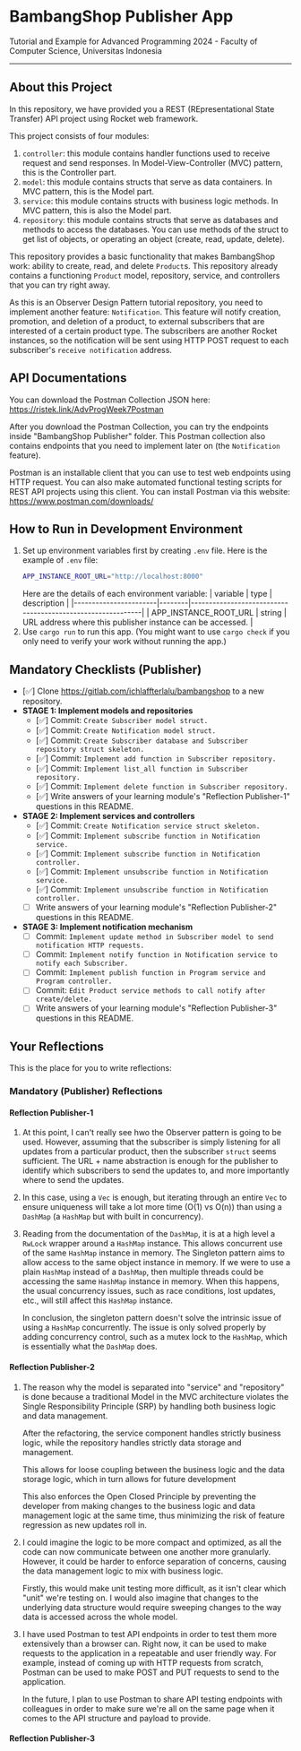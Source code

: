 # BambangShop Publisher App

Tutorial and Example for Advanced Programming 2024 - Faculty of Computer Science, Universitas Indonesia

---

## About this Project

In this repository, we have provided you a REST (REpresentational State Transfer) API project using Rocket web framework.

This project consists of four modules:

1.  `controller`: this module contains handler functions used to receive request and send responses.
    In Model-View-Controller (MVC) pattern, this is the Controller part.
2.  `model`: this module contains structs that serve as data containers.
    In MVC pattern, this is the Model part.
3.  `service`: this module contains structs with business logic methods.
    In MVC pattern, this is also the Model part.
4.  `repository`: this module contains structs that serve as databases and methods to access the databases.
    You can use methods of the struct to get list of objects, or operating an object (create, read, update, delete).

This repository provides a basic functionality that makes BambangShop work: ability to create, read, and delete `Product`s.
This repository already contains a functioning `Product` model, repository, service, and controllers that you can try right away.

As this is an Observer Design Pattern tutorial repository, you need to implement another feature: `Notification`.
This feature will notify creation, promotion, and deletion of a product, to external subscribers that are interested of a certain product type.
The subscribers are another Rocket instances, so the notification will be sent using HTTP POST request to each subscriber's `receive notification` address.

## API Documentations

You can download the Postman Collection JSON here: https://ristek.link/AdvProgWeek7Postman

After you download the Postman Collection, you can try the endpoints inside "BambangShop Publisher" folder.
This Postman collection also contains endpoints that you need to implement later on (the `Notification` feature).

Postman is an installable client that you can use to test web endpoints using HTTP request.
You can also make automated functional testing scripts for REST API projects using this client.
You can install Postman via this website: https://www.postman.com/downloads/

## How to Run in Development Environment

1.  Set up environment variables first by creating `.env` file.
    Here is the example of `.env` file:
    ```bash
    APP_INSTANCE_ROOT_URL="http://localhost:8000"
    ```
    Here are the details of each environment variable:
    | variable | type | description |
    |-----------------------|--------|------------------------------------------------------------|
    | APP_INSTANCE_ROOT_URL | string | URL address where this publisher instance can be accessed. |
2.  Use `cargo run` to run this app.
    (You might want to use `cargo check` if you only need to verify your work without running the app.)

## Mandatory Checklists (Publisher)

- [✅] Clone https://gitlab.com/ichlaffterlalu/bambangshop to a new repository.
- **STAGE 1: Implement models and repositories**
  - [✅] Commit: `Create Subscriber model struct.`
  - [✅] Commit: `Create Notification model struct.`
  - [✅] Commit: `Create Subscriber database and Subscriber repository struct skeleton.`
  - [✅] Commit: `Implement add function in Subscriber repository.`
  - [✅] Commit: `Implement list_all function in Subscriber repository.`
  - [✅] Commit: `Implement delete function in Subscriber repository.`
  - [✅] Write answers of your learning module's "Reflection Publisher-1" questions in this README.
- **STAGE 2: Implement services and controllers**
  - [✅] Commit: `Create Notification service struct skeleton.`
  - [✅] Commit: `Implement subscribe function in Notification service.`
  - [✅] Commit: `Implement subscribe function in Notification controller.`
  - [✅] Commit: `Implement unsubscribe function in Notification service.`
  - [✅] Commit: `Implement unsubscribe function in Notification controller.`
  - [ ] Write answers of your learning module's "Reflection Publisher-2" questions in this README.
- **STAGE 3: Implement notification mechanism**
  - [ ] Commit: `Implement update method in Subscriber model to send notification HTTP requests.`
  - [ ] Commit: `Implement notify function in Notification service to notify each Subscriber.`
  - [ ] Commit: `Implement publish function in Program service and Program controller.`
  - [ ] Commit: `Edit Product service methods to call notify after create/delete.`
  - [ ] Write answers of your learning module's "Reflection Publisher-3" questions in this README.

## Your Reflections

This is the place for you to write reflections:

### Mandatory (Publisher) Reflections

#### Reflection Publisher-1

1. At this point, I can't really see hwo the Observer pattern is going to be used. However, assuming that the subscriber is simply listening for all updates from a particular product, then the subscriber `struct` seems sufficient. The URL + name abstraction is enough for the publisher to identify which subscribers to send the updates to, and more importantly where to send the updates.

2. In this case, using a `Vec` is enough, but iterating through an entire `Vec` to ensure uniqueness will take a lot more time (O(1) vs O(n)) than using a `DashMap` (a `HashMap` but with built in concurrency).

3. Reading from the documentation of the `DashMap`, it is at a high level a `RwLock` wrapper around a `HashMap` instance. This allows concurrent use of the same `HashMap` instance in memory. The Singleton pattern aims to allow access to the same object instance in memory. If we were to use a plain `HashMap` instead of a `DashMap`, then multiple threads could be accessing the same `HashMap` instance in memory. When this happens, the usual concurrency issues, such as race conditions, lost updates, etc., will still affect this `HashMap` instance.

   In conclusion, the singleton pattern doesn't solve the intrinsic issue of using a `HashMap` concurrently. The issue is only solved properly by adding concurrency control, such as a mutex lock to the `HashMap`, which is essentially what the `DashMap` does.

#### Reflection Publisher-2

1. The reason why the model is separated into "service" and "repository" is done because a traditional Model in the MVC architecture violates the Single Responsibility Principle (SRP) by handling both business logic and data management.

   After the refactoring, the service component handles strictly business logic, while the repository handles strictly data storage and management.

   This allows for loose coupling between the business logic and the data storage logic, which in turn allows for future development

   This also enforces the Open Closed Principle by preventing the developer from making changes to the business logic and data management logic at the same time, thus minimizing the risk of feature regression as new updates roll in.

2. I could imagine the logic to be more compact and optimized, as all the code can now communicate between one another more granularly. However, it could be harder to enforce separation of concerns, causing the data management logic to mix with business logic.

   Firstly, this would make unit testing more difficult, as it isn't clear which "unit" we're testing on. I would also imagine that changes to the underlying data structure would require sweeping changes to the way data is accessed across the whole model.

3. I have used Postman to test API endpoints in order to test them more extensively than a browser can. Right now, it can be used to make requests to the application in a repeatable and user friendly way. For example, instead of coming up with HTTP requests from scratch, Postman can be used to make POST and PUT requests to send to the application.

   In the future, I plan to use Postman to share API testing endpoints with colleagues in order to make sure we're all on the same page when it comes to the API structure and payload to provide.

#### Reflection Publisher-3
